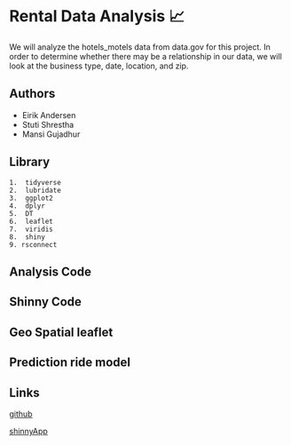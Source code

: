 
# Rental Data Analysis 📈

We will analyze the hotels_motels data from data.gov for this project. In order to determine whether there may be a relationship in our data, we will look at the business type, date, location, and zip.
 


## Authors

- Eirik Andersen
- Stuti Shrestha
- Mansi Gujadhur




## Library
    1.  tidyverse
    2.  lubridate
    3.  ggplot2
    4.  dplyr
    5.  DT
    6.  leaflet
    7.  viridis
    8.  shiny
    9. rsconnect


## Analysis Code



## Shinny Code

    
## Geo Spatial leaflet

## Prediction ride model
       
## Links

[github](https://github.com/ehando/final_project)

[shinnyApp](https://stutishrestha21.shinyapps.io/ShinnyUber/)



